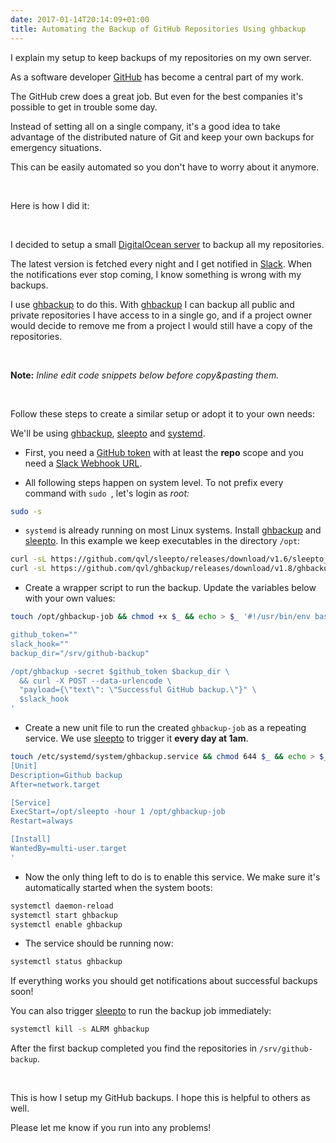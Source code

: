 ```yaml
---
date: 2017-01-14T20:14:09+01:00
title: Automating the Backup of GitHub Repositories Using ghbackup
---
```


I explain my setup to keep backups of my repositories on my own server.<!--more-->


As a software developer [GitHub](https://github.com/) has become a central part of my work.

The GitHub crew does a great job. But even for the best companies it's possible to get in trouble some day.

Instead of setting all on a single company,
it's a good idea to take advantage of the distributed nature of Git
and keep your own backups for emergency situations.

This can be easily automated so you don't have to worry about it anymore.

<br>

Here is how I did it:

<br>

I decided to setup a small [DigitalOcean server](https://m.do.co/c/3a2428eee4cc) to backup all my repositories.

The latest version is fetched every night and I get notified in [Slack](https://slack.com/).
When the notifications ever stop coming, I know something is wrong with my backups.

I use [ghbackup][g] to do this.
With [ghbackup][g] I can backup all public and private repositories I have access to in a single go,
and if a project owner would decide to remove me from a project I would still have a copy of the repositories.

<br>

**Note:** *Inline edit code snippets below before copy&pasting them.*

<br>

Follow these steps to create a similar setup or adopt it to your own needs:

We'll be using [ghbackup][g], [sleepto][s] and [systemd](https://freedesktop.org/wiki/Software/systemd/).

- First, you need a [GitHub token](https://github.com/settings/tokens) with at least the **repo** scope and you need a [Slack Webhook URL](https://slack.com/apps/new/A0F7XDUAZ-incoming-webhooks).

- All following steps happen on system level. To not prefix every command with `sudo `, let's login as *root:*

```sh
sudo -s
```

- `systemd` is already running on most Linux systems. Install [ghbackup][g] and [sleepto][s]. In this example we keep executables in the directory `/opt`:

```sh
curl -sL https://github.com/qvl/sleepto/releases/download/v1.6/sleepto_1.6_linux_64bit.tar.gz | tar -xzf - -C /opt sleepto
curl -sL https://github.com/qvl/ghbackup/releases/download/v1.8/ghbackup_1.8_linux_64bit.tar.gz | tar -xzf - -C /opt ghbackup
```

- Create a wrapper script to run the backup. Update the variables below with your own values:

```sh
touch /opt/ghbackup-job && chmod +x $_ && echo > $_ '#!/usr/bin/env bash

github_token=""
slack_hook=""
backup_dir="/srv/github-backup"

/opt/ghbackup -secret $github_token $backup_dir \
  && curl -X POST --data-urlencode \
  "payload={\"text\": \"Successful GitHub backup.\"}" \
  $slack_hook
'
```


- Create a new unit file to run the created `ghbackup-job` as a repeating service. We use [sleepto][s] to trigger it **every day at 1am**.

```sh
touch /etc/systemd/system/ghbackup.service && chmod 644 $_ && echo > $_ '
[Unit]
Description=Github backup
After=network.target

[Service]
ExecStart=/opt/sleepto -hour 1 /opt/ghbackup-job
Restart=always

[Install]
WantedBy=multi-user.target
'
```

- Now the only thing left to do is to enable this service. We make sure it's automatically started when the system boots:

```sh
systemctl daemon-reload
systemctl start ghbackup
systemctl enable ghbackup
```

- The service should be running now:

```sh
systemctl status ghbackup
```

If everything works you should get notifications about successful backups soon!

You can also trigger [sleepto][s] to run the backup job immediately:

```sh
systemctl kill -s ALRM ghbackup
```

After the first backup completed you find the repositories in `/srv/github-backup`.

<br>

This is how I setup my GitHub backups.
I hope this is helpful to others as well.

Please let me know if you run into any problems!


<script>
  document.querySelectorAll('code').forEach(function(el) {
    el.contentEditable = true
  })
</script>



[g]: https://qvl.io/ghbackup
[s]: https://qvl.io/sleepto
